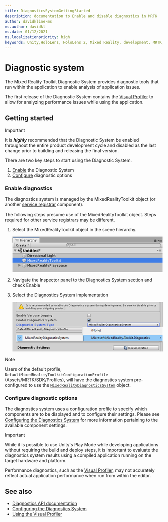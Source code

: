 ```yaml
---
title: DiagnosticsSystemGettingStarted
description: documentation to Enable and disable diagnostics in MRTK
author: davidkline-ms
ms.author: davidkl
ms.date: 01/12/2021
ms.localizationpriority: high
keywords: Unity,HoloLens, HoloLens 2, Mixed Reality, development, MRTK,
---
```


# Diagnostic system

The Mixed Reality Toolkit Diagnostic System provides diagnostic tools that run within the application to enable analysis of application issues.

The first release of the Diagnostic System contains the [Visual Profiler](using-visual-profiler.md) to allow for analyzing performance issues while using the application.

## Getting started

> [!IMPORTANT]
> It is **_highly_** recommended that the Diagnostic System be enabled throughout the entire product development cycle and disabled as the last change prior to building and releasing the final version.

There are two key steps to start using the Diagnostic System.

1. [Enable](#enable-diagnostics) the Diagnostic System
2. [Configure](#configure-diagnostic-options) diagnostic options

### Enable diagnostics

The diagnostics system is managed by the MixedRealityToolkit object (or another [service registrar](xref:Microsoft.MixedReality.Toolkit.IMixedRealityServiceRegistrar) component).

The following steps presume use of the MixedRealityToolkit object. Steps required for other service registrars may be different.

1. Select the MixedRealityToolkit object in the scene hierarchy.

    ![MRTK Configured Scene Hierarchy](../images/MRTK_ConfiguredHierarchy.png)

1. Navigate the Inspector panel to the Diagnostics System section and check Enable
1. Select the Diagnostics System implementation

    ![Select the Diagnostics System Implementation](../images/diagnostics/DiagnosticsSelectSystemType.png)

> [!NOTE]
> Users of the default profile, `DefaultMixedRealityToolkitConfigurationProfile` (Assets/MRTK/SDK/Profiles), will have the diagnostics system pre-configured to use the [`MixedRealityDiagnosticsSystem`](xref:Microsoft.MixedReality.Toolkit.Diagnostics.MixedRealityDiagnosticsSystem) object.

### Configure diagnostic options

The diagnostics system uses a configuration profile to specify which components are to be displayed and to configure their settings. Please see [Configuring the Diagnostics System](configuring-diagnostics.md) for more information pertaining to the available component settings.

> [!IMPORTANT]
> While it is possible to use Unity's Play Mode while developing applications without requiring the build and deploy steps, it is important to evaluate the diagnostics system results using a compiled application running on the target hardware and platform.
>
> Performance diagnostics, such as the [Visual Profiler](using-visual-profiler.md), may not accurately reflect actual application performance when run from within the editor.

## See also

- [Diagnostics API documentation](xref:Microsoft.MixedReality.Toolkit.Diagnostics)
- [Configuring the Diagnostics System](configuring-diagnostics.md)
- [Using the Visual Profiler](using-visual-profiler.md)
